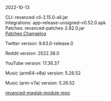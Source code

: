 2022-10-13
  
CLI: revanced-cli-2.15.0-all.jar  
Integrations: app-release-unsigned-v0.52.0.apk  
Patches: revanced-patches-2.82.0.jar  
[Patches Changelog](https://github.com/revanced/revanced-patches/releases/tag/v2.82.0)  

Twitter version: 9.63.0-release.0  

Reddit version: 2022.38.0  

YouTube version: 17.36.37  

Music (arm64-v8a) version: 5.26.52  

Music (arm-v7a) version: 5.26.52  

[revanced-magisk-module repo](https://github.com/j-hc/revanced-magisk-module)
